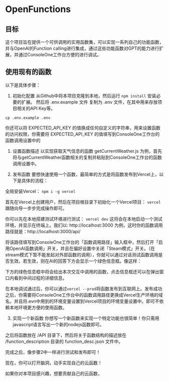 # OpenFunctions

## 目标
这个项目旨在提供一个可供调用的实用函数集，可以实现一系列自己的功能函数，并与OpenAI的Function calling进行集成，通过这些功能函数对GPT的能力进行扩展，并通过ConsoleOne工作台方便的进行调试。

## 使用现有的函数

以下是具体步骤：

1. 初始化配置
从Github中将本项目克隆到本地，然后运行 ```npm install``` 安装必要的扩展。
然后将 .env.example 文件 复制为 .env 文件，在其中用来存放项目相关的API Key等。
```
cp .env.example .env
```
你还可以将 EXPECTED_API_KEY 的值换成任何自定义的字符串，用来设置函数的访问权限，你需要将 EXPECTED_API_KEY 的值填写到ConsoleOne工作台的函数调用设置中的

1. 设置函数描述
以实现获取天气信息的函数 getCurrentWeather.js 为例，首先将与getCurrentWeather函数相关的复制并粘贴到ConsoleOne工作台的函数调用设置中。

2. 发布函数
要想快速使用一个函数，最简单的方式是将函数发布到Vercel上，以下是具体的流程：

全局安装Vercel：
```npm i -g vercel```

首先在Vercel上创建用户，然后在项目根目录下初始化一个Vercel项目：
```vercel```
跟随向导一步步完成操作即可。

你可以先在本地搭建测试环境进行测试：
```vercel dev```
这将会在本地启动一个测试环境，并显示在终端上。我们以: http://localhost:3000 为例，这时你的函数调用路径就是：http://localhost:3000/api/

将该路径填写到ConsoleOne工作台的「函数调用路径」输入框中，然后打开「启用OpenAI函数调用」开关，并且在偏好设置中关闭「Steam模式」开关。（在stream模式下暂不能发起对外部函数的调用），你就可以通过对话测试函数调用是否生效。若生效，则在AI的回答下方会显示一个绿色信息框。像这样：

下方的绿色信息框中将会给出本次交互中调用的函数，点击信息框还可以在弹出窗口内看到中间过程的详细信息。

在本地调试通过后，你可以通过```vercel --prod```将函数发布到互联网上。发布成功之后，你需要将ConsoleOne工作台中的函数调用路径更换成Vercel生产环境的域名，并且将.evn中用到的环境变量设置到Vercel项目的环境变量设置中。即可不依赖本地环境更方便的使用函数。

3. 实现一个新函数
你想写一个新函数来实现一个特定功能也很简单！你只需用javascript语言写出一个新的nodejs函数即可。

之后将函数放在 /API 目录下，然后将关于函数结构的描述放在 /function_description 目录的 function_desc.json 文件中。

完成之后，像步骤2中一样进行测试和发布即可！

现在，你可以打开脑洞，动手实现自己的云函数！

如果你对本项目感兴趣，想要贡献自己的云函数，